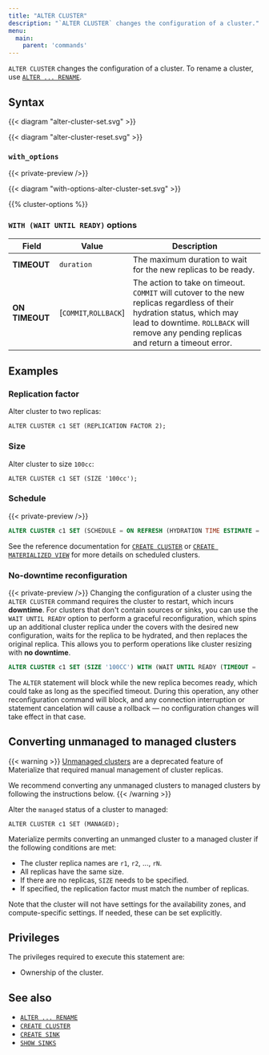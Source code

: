 ```yaml
---
title: "ALTER CLUSTER"
description: "`ALTER CLUSTER` changes the configuration of a cluster."
menu:
  main:
    parent: 'commands'
---
```


`ALTER CLUSTER` changes the configuration of a cluster. To rename a
cluster, use [`ALTER ... RENAME`](/sql/alter-rename/).

## Syntax

{{< diagram "alter-cluster-set.svg" >}}

{{< diagram "alter-cluster-reset.svg" >}}

### `with_options`

{{< private-preview />}}

{{< diagram "with-options-alter-cluster-set.svg" >}}

{{% cluster-options %}}


### `WITH (WAIT UNTIL READY)` options
Field                         | Value                 | Description
------------------------------|-----------------------|-------------------------------------
**TIMEOUT**                   | `duration`            | The maximum duration to wait for the new replicas to be ready.
**ON TIMEOUT**                | [`COMMIT`,`ROLLBACK`] | The action to take on timeout. `COMMIT` will cutover to the new replicas regardless of their hydration status, which may lead to downtime.  `ROLLBACK` will remove any pending replicas and return a timeout error.

## Examples

### Replication factor

Alter cluster to two replicas:

```mzsql
ALTER CLUSTER c1 SET (REPLICATION FACTOR 2);
```

### Size

Alter cluster to size `100cc`:

```mzsql
ALTER CLUSTER c1 SET (SIZE '100cc');
```

### Schedule

{{< private-preview />}}

```sql
ALTER CLUSTER c1 SET (SCHEDULE = ON REFRESH (HYDRATION TIME ESTIMATE = '1 hour'));
```

See the reference documentation for [`CREATE CLUSTER`](../create-cluster/#scheduling)
or [`CREATE MATERIALIZED VIEW`](../create-materialized-view/#refresh-strategies)
for more details on scheduled clusters.

### No-downtime reconfiguration

{{< private-preview />}}
Changing the configuration of a cluster using the `ALTER CLUSTER` command
requires the cluster to restart, which incurs **downtime**. For clusters that
don't contain sources or sinks, you can use the `WAIT UNTIL READY` option to
perform a graceful reconfiguration, which spins up an additional cluster
replica under the covers with the desired new configuration, waits for the
replica to be hydrated, and then replaces the original replica. This allows you
to perform operations like cluster resizing with **no downtime**.

```sql
ALTER CLUSTER c1 SET (SIZE '100CC') WITH (WAIT UNTIL READY (TIMEOUT = '10m', ON TIMEOUT = 'COMMIT'))
````

The `ALTER` statement will block while the new replica becomes ready, which
could take as long as the specified timeout. During this operation, any other
reconfiguration command will block, and any connection interruption or
statement cancelation will cause a rollback — no configuration changes will
take effect in that case.


## Converting unmanaged to managed clusters

{{< warning >}}
[Unmanaged clusters](/sql/create-cluster-replica) are a deprecated feature of
Materialize that required manual management of cluster replicas.

We recommend converting any unmanaged clusters to managed clusters
by following the instructions below.
{{< /warning >}}

Alter the `managed` status of a cluster to managed:

```mzsql
ALTER CLUSTER c1 SET (MANAGED);
```

Materialize permits converting an unmanged cluster to a managed cluster if
the following conditions are met:

* The cluster replica names are `r1`, `r2`, ..., `rN`.
* All replicas have the same size.
* If there are no replicas, `SIZE` needs to be specified.
* If specified, the replication factor must match the number of replicas.

Note that the cluster will not have settings for the availability zones, and
compute-specific settings. If needed, these can be set explicitly.

## Privileges

The privileges required to execute this statement are:

- Ownership of the cluster.

## See also

- [`ALTER ... RENAME`](/sql/alter-rename/)
- [`CREATE CLUSTER`](/sql/create-cluster/)
- [`CREATE SINK`](/sql/create-sink/)
- [`SHOW SINKS`](/sql/show-sinks)
